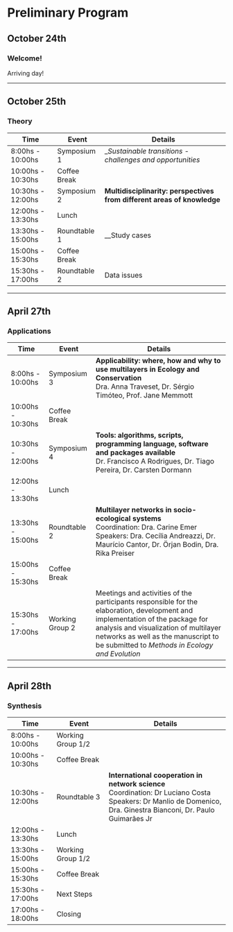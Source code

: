 # Preliminary Program

## __October 24th__

### Welcome!

Arriving day!

---

## __October 25th__

### Theory

| Time | Event | Details |
|---|---|---|
| 8:00hs - 10:00hs | Symposium 1 | __Sustainable transitions - challenges and opportunities_|
| 10:00hs - 10:30hs | Coffee Break |  |
| 10:30hs - 12:00hs | Symposium 2  | __Multidisciplinarity: perspectives from different areas of knowledge__||
| 12:00hs - 13:30hs | Lunch |
| 13:30hs - 15:00hs | Roundtable 1 | __Study cases
| 15:00hs - 15:30hs | Coffee Break  |  |
| 15:30hs - 17:00hs | Roundtable 2 | Data issues

---

## __April 27th__

### Applications

| Time | Event | Details |
|---|---|---|
| 8:00hs - 10:00hs | Symposium 3 | __Applicability: where, how and why to use multilayers in Ecology and Conservation__<br>Dra. Anna Traveset, Dr. Sérgio Timóteo, Prof. Jane Memmott |
| 10:00hs - 10:30hs | Coffee Break |  |
| 10:30hs - 12:00hs | Symposium 4  | __Tools: algorithms, scripts, programming language, software and packages available__<br>Dr. Francisco A Rodrigues, Dr. Tiago Pereira, Dr. Carsten Dormann |
| 12:00hs - 13:30hs | Lunch |
| 13:30hs - 15:00hs | Roundtable 2 | __Multilayer networks in socio-ecological systems__<br>Coordination: Dra. Carine Emer<br>Speakers: Dra. Cecília Andreazzi, Dr. Maurício Cantor, Dr. Örjan Bodin, Dra. Rika Preiser |
| 15:00hs - 15:30hs | Coffee Break  |  |
| 15:30hs - 17:00hs | Working Group 2 | Meetings and activities of the participants responsible for the elaboration, development and implementation of the package for analysis and visualization of multilayer networks as well as the manuscript to be submitted to _Methods in Ecology and Evolution_ |

---

## __April 28th__

### Synthesis

| Time | Event | Details |
|---|---|---|
| 8:00hs - 10:00hs | Working Group 1/2 |  |
| 10:00hs - 10:30hs | Coffee Break |  |
| 10:30hs - 12:00hs | Roundtable 3  | __International cooperation in network science__<br>Coordination: Dr Luciano Costa<br> Speakers: Dr Manlio de Domenico, Dra. Ginestra Bianconi, Dr. Paulo Guimarães Jr |
| 12:00hs - 13:30hs | Lunch |
| 13:30hs - 15:00hs | Working Group 1/2 |  |
| 15:00hs - 15:30hs | Coffee Break  |  |
| 15:30hs - 17:00hs | Next Steps |  |
| 17:00hs - 18:00hs | Closing |  |
